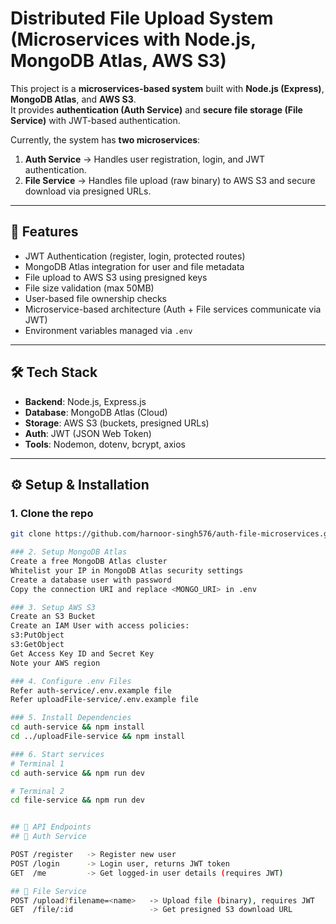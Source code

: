 # Distributed File Upload System (Microservices with Node.js, MongoDB Atlas, AWS S3)
This project is a **microservices-based system** built with **Node.js (Express)**, **MongoDB Atlas**, and **AWS S3**.  
It provides **authentication (Auth Service)** and **secure file storage (File Service)** with JWT-based authentication.  

Currently, the system has **two microservices**:

1. **Auth Service**  → Handles user registration, login, and JWT authentication.
2. **File Service**  → Handles file upload (raw binary) to AWS S3 and secure download via presigned URLs.

---

## 🚀 Features

- JWT Authentication (register, login, protected routes)
- MongoDB Atlas integration for user and file metadata
- File upload to AWS S3 using presigned keys
- File size validation (max 50MB)
- User-based file ownership checks
- Microservice-based architecture (Auth + File services communicate via JWT)
- Environment variables managed via `.env`

---

## 🛠️ Tech Stack

- **Backend**: Node.js, Express.js
- **Database**: MongoDB Atlas (Cloud)
- **Storage**: AWS S3 (buckets, presigned URLs)
- **Auth**: JWT (JSON Web Token)
- **Tools**: Nodemon, dotenv, bcrypt, axios

---

## ⚙️ Setup & Installation

### 1. Clone the repo
```bash
git clone https://github.com/harnoor-singh576/auth-file-microservices.git

### 2. Setup MongoDB Atlas
Create a free MongoDB Atlas cluster
Whitelist your IP in MongoDB Atlas security settings
Create a database user with password
Copy the connection URI and replace <MONGO_URI> in .env

### 3. Setup AWS S3
Create an S3 Bucket
Create an IAM User with access policies:
s3:PutObject
s3:GetObject
Get Access Key ID and Secret Key
Note your AWS region

### 4. Configure .env Files
Refer auth-service/.env.example file
Refer uploadFile-service/.env.example file

### 5. Install Dependencies
cd auth-service && npm install
cd ../uploadFile-service && npm install

### 6. Start services
# Terminal 1
cd auth-service && npm run dev

# Terminal 2
cd file-service && npm run dev


## 📡 API Endpoints
## 🔑 Auth Service

POST /register   -> Register new user
POST /login      -> Login user, returns JWT token
GET  /me         -> Get logged-in user details (requires JWT)

## 📁 File Service
POST /upload?filename=<name>   -> Upload file (binary), requires JWT
GET  /file/:id                 -> Get presigned S3 download URL




